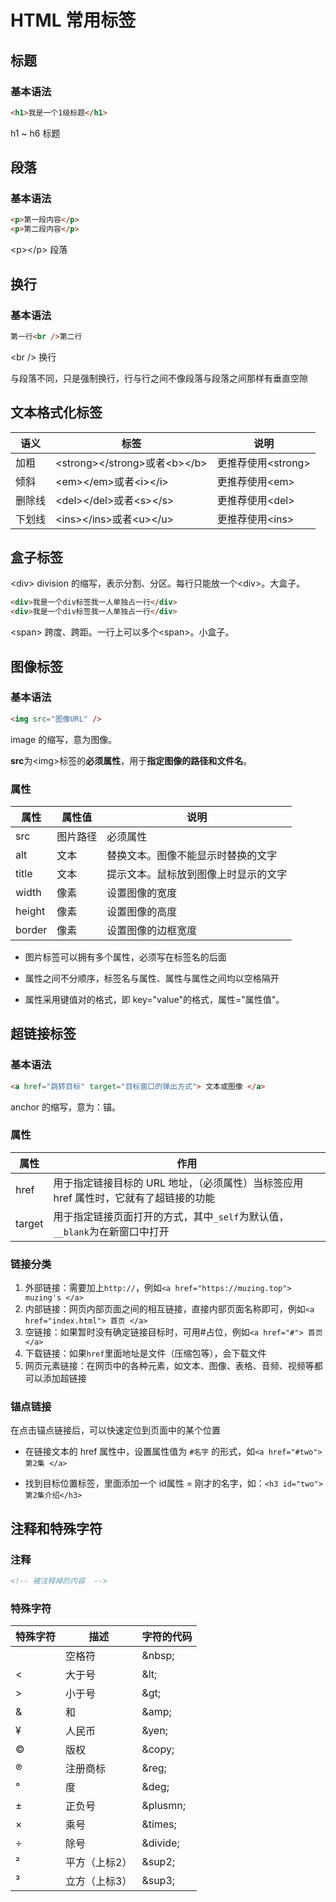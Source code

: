 # HTML 常用标签

## 标题

### 基本语法

```html
<h1>我是一个1级标题</h1>
```

h1 ~ h6 标题

## 段落

### 基本语法

```html
<p>第一段内容</p>
<p>第二段内容</p>
```

\<p>\</p> 段落

## 换行

### 基本语法

```html
第一行<br />第二行
```

\<br /> 换行

与段落不同，只是强制换行，行与行之间不像段落与段落之间那样有垂直空隙

## 文本格式化标签

| 语义   | 标签                             | 说明                |
| ------ | -------------------------------- | ------------------- |
| 加粗   | \<strong>\</strong>或者\<b>\</b> | 更推荐使用\<strong> |
| 倾斜   | \<em>\</em>或者\<i>\</i>         | 更推荐使用\<em>     |
| 删除线 | \<del>\</del>或者\<s>\</s>       | 更推荐使用\<del>    |
| 下划线 | \<ins>\</ins>或者\<u>\</u>       | 更推荐使用\<ins>    |

## 盒子标签

\<div>
division 的缩写，表示分割、分区。每行只能放一个\<div>。大盒子。

```html
<div>我是一个div标签我一人单独占一行</div>
<div>我是一个div标签我一人单独占一行</div>
```

\<span>
跨度、跨距。一行上可以多个\<span>。小盒子。

## 图像标签

### 基本语法

```html
<img src="图像URL" />
```

image 的缩写，意为图像。

**src**为\<img>标签的**必须属性**，用于**指定图像的路径和文件名**。

### 属性

| 属性   | 属性值   | 说明                                 |
| ------ | -------- | ------------------------------------ |
| src    | 图片路径 | 必须属性                             |
| alt    | 文本     | 替换文本。图像不能显示时替换的文字   |
| title  | 文本     | 提示文本。鼠标放到图像上时显示的文字 |
| width  | 像素     | 设置图像的宽度                       |
| height | 像素     | 设置图像的高度                       |
| border | 像素     | 设置图像的边框宽度                   |

- 图片标签可以拥有多个属性，必须写在标签名的后面

- 属性之间不分顺序，标签名与属性、属性与属性之间均以空格隔开
- 属性采用键值对的格式，即 key="value"的格式，属性="属性值"。

## 超链接标签

### 基本语法

```html
<a href="跳转目标" target="目标窗口的弹出方式"> 文本或图像 </a>
```

anchor 的缩写，意为：锚。

### 属性

| 属性   | 作用                                                                                  |
| ------ | ------------------------------------------------------------------------------------- |
| href   | 用于指定链接目标的 URL 地址，（必须属性）当标签应用 href 属性时，它就有了超链接的功能 |
| target | 用于指定链接页面打开的方式，其中`_self`为默认值，`__blank`为在新窗口中打开            |

### 链接分类

1. 外部链接：需要加上`http://`，例如`<a href="https://muzing.top"> muzing's </a>`
2. 内部链接：网页内部页面之间的相互链接，直接内部页面名称即可，例如`<a href="index.html"> 首页 </a>`
3. 空链接：如果暂时没有确定链接目标时，可用#占位，例如`<a href="#"> 首页 </a>`
4. 下载链接：如果`href`里面地址是文件（压缩包等），会下载文件
5. 网页元素链接：在网页中的各种元素，如文本、图像、表格、音频、视频等都可以添加超链接

### 锚点链接

在点击锚点链接后，可以快速定位到页面中的某个位置

- 在链接文本的 href 属性中，设置属性值为 `#名字` 的形式，如`<a href="#two"> 第2集 </a>`

- 找到目标位置标签，里面添加一个 id属性 = 刚才的名字，如：`<h3 id="two">第2集介绍</h3>`

## 注释和特殊字符

### 注释

```html
<!-- 被注释掉的内容  -->
```

### 特殊字符

| 特殊字符 | 描述   | 字符的代码 |
| -------- | ------ | ---------- |
| &nbsp; | 空格符 | \&nbsp;     |
| &lt;    | 大于号 | \&lt;       |
| &gt; | 小于号 | \&gt; |
| &amp; | 和 | \&amp; |
| &yen; | 人民币 | \&yen; |
| &copy; | 版权 | \&copy; |
| &reg; | 注册商标 | \&reg; |
| &deg; | 度 | \&deg; |
| &plusmn; | 正负号 | \&plusmn; |
| &times; | 乘号 | \&times; |
| &divide; | 除号 | \&divide; |
| &sup2; | 平方（上标2） | \&sup2; |
| &sup3; | 立方（上标3） | \&sup3; |
